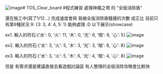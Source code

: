 ![image](https://github.com/airparkchen/TOS_Clear_board/assets/64474890/61396b79-dadc-4f72-997f-cd57844eb454)# TOS_Clear_board
#程式練習 
處理神魔之塔 的 "全版消除盾"


還在施工中(寫了1/12...) 完成速度會與 我被全版消除盾騷擾的次數 成正比
目前只有第9種狀況  9: {3: 3, 4: 4, 5: 1} 能夠處理 :D
以下展示(showcase)

ex1.
輸入的符石:{'水': 0, '火': 11, '木': 0, '光': 6, '暗': 8, '心': 5}
![image](https://github.com/airparkchen/TOS_Clear_board/assets/64474890/f44b6eb6-c1b7-46a9-b119-7eebf8abb56f)


ex2.
輸入的符石:{'水': 3, '火': 5, '木': 3, '光': 3, '暗': 8, '心': 8}
![image](https://github.com/airparkchen/TOS_Clear_board/assets/64474890/80a1b9bb-83a1-4395-bcb7-f00aa8ac0e51)



ex3.
輸入的符石:{'水': 3, '火': 5, '木': 6, '光': 4, '暗': 4, '心': 8}
![image](https://github.com/airparkchen/TOS_Clear_board/assets/64474890/2d61e736-14cf-4892-becb-38f7f328377b)



但是 有需求還是建議直接去看遊戲討論區 有人整理的全版消除攻略會比較快
